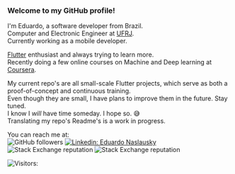 ### Welcome to my GitHub profile!

I'm Eduardo, a software developer from Brazil.</br>
Computer and Electronic Engineer at [UFRJ](https://ufrj.br/).</br>
Currently working as a mobile developer.</br>


[Flutter](https://flutter.dev/) enthusiast and always trying to learn more.</br>
Recently doing a few online courses on Machine and Deep learning at [Coursera](http://coursera.org/).

My current repo's are all small-scale Flutter projects, which serve as both a proof-of-concept and continuous training.</br>
Even though they are small, I have plans to improve them in the future. Stay tuned.</br>
I know I _will_ have time someday. I hope so. 😅 </br>
Translating my repo's Readme's is a work in progress.</br>

You can reach me at:</br>
![GitHub followers](https://img.shields.io/github/followers/naslausky?label=Follow-me%21&style=social)
[![Linkedin: Eduardo Naslausky](https://img.shields.io/badge/-naslausky-blue?style=flat-square&logo=Linkedin&logoColor=white&link=https://www.linkedin.com/in/thaianebraga/)](http://linkedin.com/in/naslausky)</br>
![Stack Exchange reputation](https://img.shields.io/stackexchange/stackoverflow/r/10746978?label=Stack%20OverFlow%20reputation%3A)
![Stack Exchange reputation](https://img.shields.io/stackexchange/pt.stackoverflow/r/152025?label=Stack%20Overflow(pt)%20reputation%3A)


![Visitors:](https://visitor-badge.glitch.me/badge?page_id=naslausky.naslausky)

<!--
**naslausky/naslausky** is a ✨ _special_ ✨ repository because its `README.md` (this file) appears on your GitHub profile.

Here are some ideas to get you started:

- 🔭 I’m currently working on ...
- 🌱 I’m currently learning ...
- 👯 I’m looking to collaborate on ...
- 🤔 I’m looking for help with ...
- 💬 Ask me about ...
- 📫 How to reach me: ...
- 😄 Pronouns: ...
- ⚡ Fun fact: ...
-->
